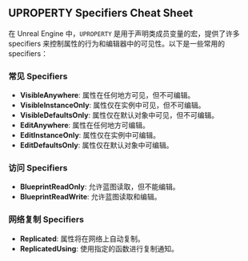 ## UPROPERTY Specifiers Cheat Sheet

在 Unreal Engine 中，`UPROPERTY` 是用于声明类成员变量的宏，提供了许多 specifiers 来控制属性的行为和编辑器中的可见性。以下是一些常用的 specifiers：

### 常见 Specifiers

- **VisibleAnywhere**: 属性在任何地方可见，但不可编辑。
- **VisibleInstanceOnly**: 属性仅在实例中可见，但不可编辑。
- **VisibleDefaultsOnly**: 属性仅在默认对象中可见，但不可编辑。
- **EditAnywhere**: 属性在任何地方可编辑。
- **EditInstanceOnly**: 属性仅在实例中可编辑。
- **EditDefaultsOnly**: 属性仅在默认对象中可编辑。

### 访问 Specifiers

- **BlueprintReadOnly**: 允许蓝图读取，但不能编辑。
- **BlueprintReadWrite**: 允许蓝图读取和编辑。

### 网络复制 Specifiers

- **Replicated**: 属性将在网络上自动复制。
- **ReplicatedUsing**: 使用指定的函数进行复制通知。